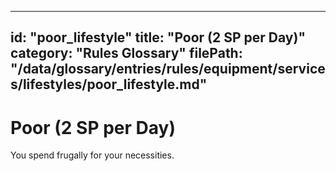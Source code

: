 
---
id: "poor_lifestyle"
title: "Poor (2 SP per Day)"
category: "Rules Glossary"
filePath: "/data/glossary/entries/rules/equipment/services/lifestyles/poor_lifestyle.md"
---
# Poor (2 SP per Day)
You spend frugally for your necessities.
